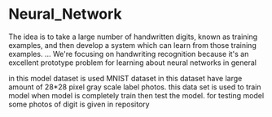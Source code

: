 # Neural_Network
The idea is to take a large number of handwritten digits, known as training examples, and then develop a system which can learn from those training examples. ... We're focusing on handwriting recognition because it's an excellent prototype problem for learning about neural networks in general

 in this model dataset is used MNIST dataset in this dataset have large amount of 28*28 pixel gray scale label photos. this data set is used to train model when model is completely train then test the model. for testing model some photos of digit is given in repository
